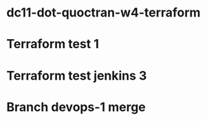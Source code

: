# dc11-dot-quoctran-w4-terraform
# Terraform test 1
# Terraform test jenkins 3
# Branch devops-1 merge